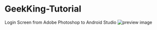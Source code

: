 # GeekKing-Tutorial

Login Screen from Adobe Photoshop to Android Studio
![preview image](https://user-images.githubusercontent.com/65046391/103143356-bf570000-4714-11eb-961b-e331793202a5.jpg) 
